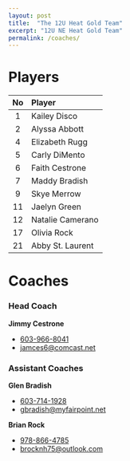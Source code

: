 ```yaml
---
layout: post
title:  "The 12U Heat Gold Team"
excerpt: "12U NE Heat Gold Team"
permalink: /coaches/
---
```

# Players

|No  | Player |
|:----:|:--------|
| 1  |Kailey Disco|
| 2  |Alyssa Abbott|
| 4  |Elizabeth Rugg|
| 5  |Carly DiMento|
| 6  |Faith Cestrone|
| 7  |Maddy Bradish|
| 9  |Skye Merrow|
| 11 |Jaelyn Green|
| 12 |Natalie Camerano|
| 17 |Olivia Rock|
| 21 |Abby St. Laurent|

# Coaches
### Head Coach
**Jimmy Cestrone**
* [603-966-8041](tel:+1-603-966-8041)
* [jamces6@comcast.net](mailto:jamces6@comcast.net)

### Assistant Coaches
**Glen Bradish**
* [603-714-1928](tel:+1-603-714-1928)
* [gbradish@myfairpoint.net](mailto:gbradish@myfairpoint.net)

**Brian Rock**
* [978-866-4785](tel:+1-978-866-4785)
* [brocknh75@outlook.com](mailto:brocknh75@outlook.com)
